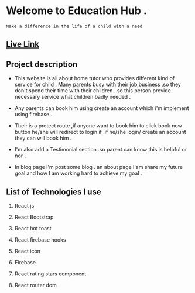 # Welcome to Education Hub . 

    Make a difference in the life of a child with a need 

## [Live Link](https://education-hub-101.web.app/)



## Project description 

* This website is all about home tutor who provides different kind of service for child . Many parents busy with their job,business .so they don't spend their time with their children . so this person provide necessary service what children badly needed . 

* Any parents can book him using create an account which i'm implement using firebase .

* Their is a protect route ,if anyone want to book him to click book now button he/she will redirect to login if .if he/she login/ create an account they can will book him . 

* I'm also add a  Testimonial section .so parent can know this is helpful or nor . 

* In blog page i'm post some blog . an about page i'am share my future goal and how  I am working hard to achieve my goal . 



## List of Technologies I use 

1. React js

2. React Bootstrap 

3. React hot toast 

4. React firebase hooks 

5. React icon 

6. Firebase 

7. React rating stars component 

8. React router dom